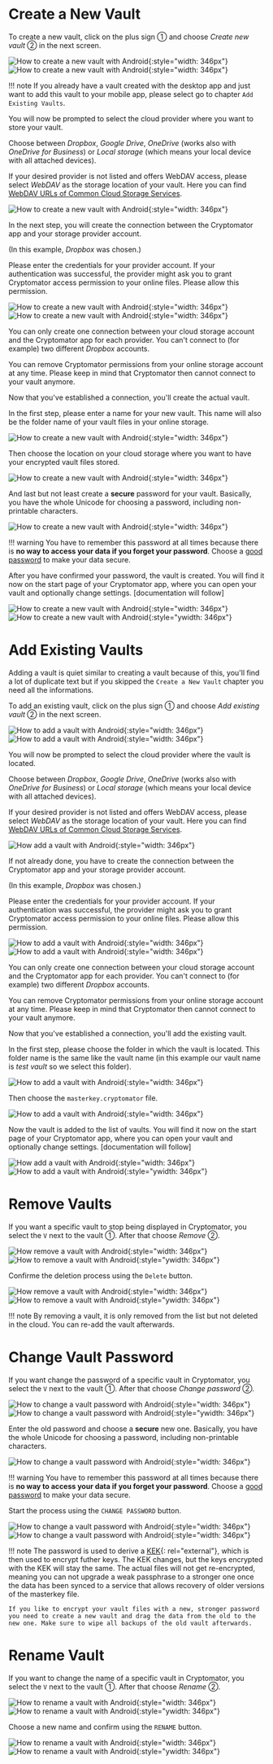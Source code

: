 # Create a New Vault

To create a new vault, click on the plus sign ① and choose _Create new vault_ ② in the next screen.

![How to create a new vault with Android](../img/android/create-new-vault-0-start.png){:style="width: 346px"} ![How to create a new vault with Android](../img/android/create-new-vault-1-select-new-existing.png){:style="width: 346px"}

!!! note
    If you already have a vault created with the desktop app and just want to add this vault to your mobile app, please select go to chapter `Add Existing Vaults`.

You will now be prompted to select the cloud provider where you want to store your vault.

Choose between _Dropbox_, _Google Drive_, _OneDrive_ (works also with _OneDrive for Business_) or _Local storage_ (which means your local device with all attached devices).

If your desired provider is not listed and offers WebDAV access, please select _WebDAV_ as the storage location of your vault. Here you can find [WebDAV URLs of Common Cloud Storage Services](https://community.cryptomator.org/t/webdav-urls-of-common-cloud-storage-services/75).

![How to create a new vault with Android](../img/android/create-new-vault-2-select-provider.png){:style="width: 346px"}

In the next step, you will create the connection between the Cryptomator app and your storage provider account.

(In this example, _Dropbox_ was chosen.)

Please enter the credentials for your provider account. If your authentication was successful, the provider might ask you to grant Cryptomator access permission to your online files. Please allow this permission.

![How to create a new vault with Android](../img/android/create-new-vault-3-login-provider.png){:style="width: 346px"} ![How to create a new vault with Android](../img/android/create-new-vault-4-grant-provider-permission.png){:style="width: 346px"}

You can only create one connection between your cloud storage account and the Cryptomator app for each provider. You can't connect to (for example) two different _Dropbox_ accounts.

You can remove Cryptomator permissions from your online storage account at any time. Please keep in mind that Cryptomator then cannot connect to your vault anymore.

Now that you've established a connection, you'll create the actual vault.

In the first step, please enter a name for your new vault. This name will also be the folder name of your vault files in your online storage.

![How to create a new vault with Android](../img/android/create-new-vault-5-name-vault.png){:style="width: 346px"}

Then choose the location on your cloud storage where you want to have your encrypted vault files stored.

![How to create a new vault with Android](../img/android/create-new-vault-6-select-path.png){:style="width: 346px"}

And last but not least create a **secure** password for your vault. Basically, you have the whole Unicode for choosing a password, including non-printable characters.

![How to create a new vault with Android](../img/android/create-new-vault-7-set-password.png){:style="width: 346px"}

!!! warning
    You have to remember this password at all times because there is **no way to access your data if you forget your password**. Choose a [good password](../../security/advice/#good-passwords) to make your data secure.

After you have confirmed your password, the vault is created. You will find it now on the start page of your Cryptomator app, where you can open your vault and optionally change settings. [documentation will follow]

![How to create a new vault with Android](../img/android/create-new-vault-8-creating-vault.png){:style="width: 346px"} ![How to create a new vault with Android](../img/android/create-new-vault-9-finish.png){:style="ywidth: 346px"}

# Add Existing Vaults

Adding a vault is quiet similar to creating a vault because of this, you'll find a lot of duplicate text but if you skipped the `Create a New Vault` chapter you need all the informations.

To add an existing vault, click on the plus sign ① and choose _Add existing vault_ ② in the next screen.

![How to add a vault with Android](../img/android/add-existing-vault-0-start.png){:style="width: 346px"} ![How to add a vault with Android](../img/android/add-existing-vault-1-select-add-existing-vault.png){:style="width: 346px"}

You will now be prompted to select the cloud provider where the vault is located.

Choose between _Dropbox_, _Google Drive_, _OneDrive_ (works also with _OneDrive for Business_) or _Local storage_ (which means your local device with all attached devices).

If your desired provider is not listed and offers WebDAV access, please select _WebDAV_ as the storage location of your vault. Here you can find [WebDAV URLs of Common Cloud Storage Services](https://community.cryptomator.org/t/webdav-urls-of-common-cloud-storage-services/75).

![How add a vault with Android](../img/android/add-existing-vault-2-select-provider.png){:style="width: 346px"}

If not already done, you have to create the connection between the Cryptomator app and your storage provider account.

(In this example, _Dropbox_ was chosen.)

Please enter the credentials for your provider account. If your authentication was successful, the provider might ask you to grant Cryptomator access permission to your online files. Please allow this permission.

![How to add a vault with Android](../img/android/add-existing-vault-3-login-provider.png){:style="width: 346px"} ![How to add a vault with Android](../img/android/add-existing-vault-4-grant-provider-permission.png){:style="width: 346px"}

You can only create one connection between your cloud storage account and the Cryptomator app for each provider. You can't connect to (for example) two different _Dropbox_ accounts.

You can remove Cryptomator permissions from your online storage account at any time. Please keep in mind that Cryptomator then cannot connect to your vault anymore.

Now that you've established a connection, you'll add the existing vault.

In the first step, please choose the folder in which the vault is located. This folder name is the same like the vault name (in this example our vault name is _test vault_ so we select this folder).

![How to add a vault with Android](../img/android/add-existing-vault-5-choose-folder.png){:style="width: 346px"}

Then choose the `masterkey.cryptomator` file.

![How to add a vault with Android](../img/android/add-existing-vault-6-choose-file.png){:style="width: 346px"}

Now the vault is added to the list of vaults. You will find it now on the start page of your Cryptomator app, where you can open your vault and optionally change settings. [documentation will follow]

![How add a vault with Android](../img/android/add-existing-vault-7-loading.png){:style="width: 346px"} ![How to add a vault with Android](../img/android/add-existing-vault-8-finish.png){:style="ywidth: 346px"}

# Remove Vaults

If you want a specific vault to stop being displayed in Cryptomator, you select the `V` next to the vault ①.
After that choose _Remove_ ②.

![How remove a vault with Android](../img/android/remove-vault-0-start.png){:style="width: 346px"} ![How to remove a vault with Android](../img/android/remove-vault-1-select-remove-vault.png){:style="ywidth: 346px"}

Confirme the deletion process using the `Delete` button.

![How remove a vault with Android](../img/android/remove-vault-2-confirmation.png){:style="width: 346px"} ![How to remove a vault with Android](../img/android/remove-vault-3-finish.png){:style="ywidth: 346px"}

!!! note
    By removing a vault, it is only removed from the list but not deleted in the cloud. You can re-add the vault afterwards.

# Change Vault Password

If you want change the password of a specific vault in Cryptomator, you select the `V` next to the vault ①.
After that choose _Change password_ ②.

![How to change a vault password with Android](../img/android/change-password-vault-0-start.png){:style="width: 346px"} ![How to change a vault password with Android](../img/android/change-password-vault-1-select-change-pw.png){:style="ywidth: 346px"}

Enter the old password and choose a **secure** new one. Basically, you have the whole Unicode for choosing a password, including non-printable characters.

![How to change a vault password with Android](../img/android/change-password-vault-2-change-password.png){:style="width: 346px"}

!!! warning
    You have to remember this password at all times because there is **no way to access your data if you forget your password**. Choose a [good password](../../security/advice/#good-passwords) to make your data secure.

Start the process using the `CHANGE PASSWORD` button.

![How to change a vault password with Android](../img/android/change-password-vault-3-changing-pw.png){:style="width: 346px"} ![How to change a vault password with Android](../img/android/change-password-vault-4-finish.png){:style="width: 346px"}

!!! note
    The password is used to derive a [KEK](https://en.wikipedia.org/wiki/Glossary_of_cryptographic_keys){: rel="external"}, which is then used to encrypt futher keys. The KEK changes, but the keys encrypted with the KEK will stay the same. The actual files will not get re-encrypted, meaning you can not upgrade a weak passphrase to a stronger one once the data has been synced to a service that allows recovery of older versions of the masterkey file.
    
    If you like to encrypt your vault files with a new, stronger password you need to create a new vault and drag the data from the old to the new one. Make sure to wipe all backups of the old vault afterwards.

# Rename Vault

If you want to change the name of a specific vault in Cryptomator, you select the `V` next to the vault ①.
After that choose _Rename_ ②.

![How to rename a vault with Android](../img/android/rename-vault-0-start.png){:style="width: 346px"} ![How to rename a vault with Android](../img/android/rename-vault-1-select-rename.png){:style="ywidth: 346px"}

Choose a new name and confirm using the `RENAME` button.

![How to rename a vault with Android](../img/android/rename-vault-3-renameing.png){:style="width: 346px"} ![How to rename a vault with Android](../img/android/rename-vault-4-finish.png){:style="ywidth: 346px"}
